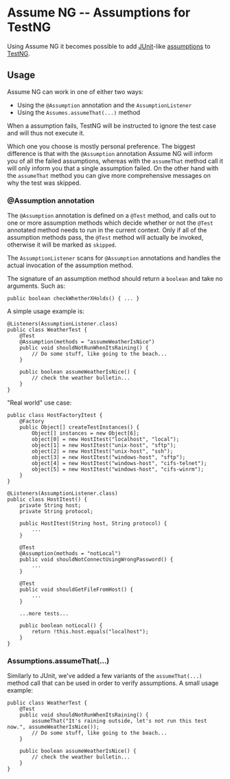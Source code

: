# Assume NG -- Assumptions for TestNG

Using Assume NG it becomes possible to add [JUnit](http://www.junit.org)-like [assumptions](http://kentbeck.github.com/junit/javadoc/latest/org/junit/Assume.html) to [TestNG](http://www.testng.org).

## Usage

Assume NG can work in one of either two ways:

- Using the `@Assumption` annotation and the `AssumptionListener`
- Using the `Assumes.assumeThat(...)` method

When a assumption fails, TestNG will be instructed to ignore the test case and will thus not execute it.

Which one you choose is mostly personal preference. The biggest difference is that with the `@Assumption` annotation Assume NG will inform you of all the failed assumptions, whereas with the `assumeThat` method call it will only inform you that a single assumption failed. On the other hand with the `assumeThat` method you can give more comprehensive messages on why the test was skipped.

### @Assumption annotation

The <code>@Assumption</code> annotation is defined on a <code>@Test</code> method, and calls out to one or more assumption methods which decide whether or not the <code>@Test</code> annotated method needs to run in the current context. Only if all of the assumption methods pass, the <code>@Test</code> method will actually be invoked, otherwise it will be marked as
<code>skipped</code>.

The <code>AssumptionListener</code> scans for <code>@Assumption</code> annotations and handles the actual invocation of the assumption method.

The signature of an assumption method should return a `boolean` and take no arguments. Such as:

    public boolean checkWhetherXHolds() { ... }

A simple usage example is:

    @Listeners(AssumptionListener.class)
    public class WeatherTest {
        @Test
        @Assumption(methods = "assumeWeatherIsNice")
        public void shouldNotRunWhenItsRaining() {
            // Do some stuff, like going to the beach...
        }

        public boolean assumeWeatherIsNice() {
            // check the weather bulletin...
        }
    }

"Real world" use case:

    public class HostFactoryItest {
        @Factory
        public Object[] createTestInstances() {
            Object[] instances = new Object[6];
            object[0] = new HostItest("localhost", "local");
            object[1] = new HostItest("unix-host", "sftp");
            object[2] = new HostItest("unix-host", "ssh");
            object[3] = new HostItest("windows-host", "sftp");
            object[4] = new HostItest("windows-host", "cifs-telnet");
            object[5] = new HostItest("windows-host", "cifs-winrm");
        }
    }

    @Listeners(AssumptionListener.class)
    public class HostItest() {
        private String host;
        private String protocol;

        public HostItest(String host, String protocol) {
            ...
        }

        @Test
        @Assumption(methods = "notLocal")
        public void shouldNotConnectUsingWrongPassword() {
            ...
        }

        @Test
        public void shouldGetFileFromHost() {
            ...
        }

        ...more tests...

        public boolean notLocal() {
            return !this.host.equals("localhost");
        }
    }

### Assumptions.assumeThat(...)

Similarly to JUnit, we've added a few variants of the `assumeThat(...)` method call that can be used in order to verify assumptions. A small usage example:

    public class WeatherTest {
        @Test
        public void shouldNotRunWhenItsRaining() {
            assumeThat("It's raining outside, let's not run this test now.", assumeWeatherIsNice());
            // Do some stuff, like going to the beach...
        }

        public boolean assumeWeatherIsNice() {
            // check the weather bulletin...
        }
    }
